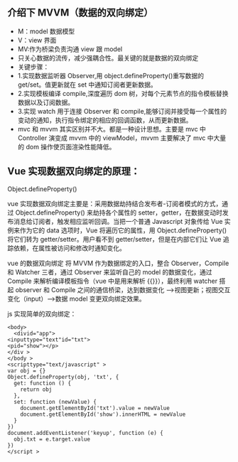 ## 介绍下 MVVM（数据的双向绑定）

* M：model 数据模型
* V：view 界面
* MV:作为桥梁负责沟通 view 跟 model
* 只关心数据的流传，减少强耦合性。最关键的就是数据的双向绑定
* 关键步骤：
* 1.实现数据监听器 Observer,用 object.defineProperty()重写数据的 get/set。值更新就在 set 中通知订阅者更新数据。
* 2.实现模板编译 compile,深度遍历 dom 树，对每个元素节点的指令模板替换数据以及订阅数据。
* 3.实现 watch 用于连接 Observer 和 compile,能够订阅并接受每一个属性的变动的通知，执行指令绑定的相应的回调函数，从而更新数据。
* mvc 和 mvvm 其实区别并不大。都是一种设计思想。主要是 mvc 中 Controller 演变成 mvvm 中的 viewModel，mvvm 主要解决了 mvc 中大量的 dom 操作使页面渲染性能降低。

## Vue 实现数据双向绑定的原理：

Object.defineProperty()

vue 实现数据双向绑定主要是：采用数据劫持结合发布者-订阅者模式的方式，通过 Object.defineProperty() 来劫持各个属性的 setter，getter，在数据变动时发布消息给订阅者，触发相应监听回调。当把一个普通 Javascript 对象传给 Vue 实例来作为它的 data 选项时，Vue 将遍历它的属性，用 Object.defineProperty() 将它们转为 getter/setter。用户看不到 getter/setter，但是在内部它们让 Vue 追踪依赖，在属性被访问和修改时通知变化。

vue 的数据双向绑定 将 MVVM 作为数据绑定的入口，整合 Observer，Compile 和 Watcher 三者，通过 Observer 来监听自己的 model 的数据变化，通过 Compile 来解析编译模板指令（vue 中是用来解析 {{}}），最终利用 watcher 搭起 observer 和 Compile 之间的通信桥梁，达到数据变化 —>视图更新；视图交互变化（input）—>数据 model 变更双向绑定效果。

js 实现简单的双向绑定：

```
<body>
  <divid="app">
<inputtype="text"id="txt">
<pid="show"></p>
</div >
</body >
<scripttype="text/javascript" >
var obj = {}
Object.defineProperty(obj, 'txt', {
  get: function () {
    return obj
  },
  set: function (newValue) {
    document.getElementById('txt').value = newValue
    document.getElementById('show').innerHTML = newValue
  }
})
document.addEventListener('keyup', function (e) {
  obj.txt = e.target.value
})
</script >
```
